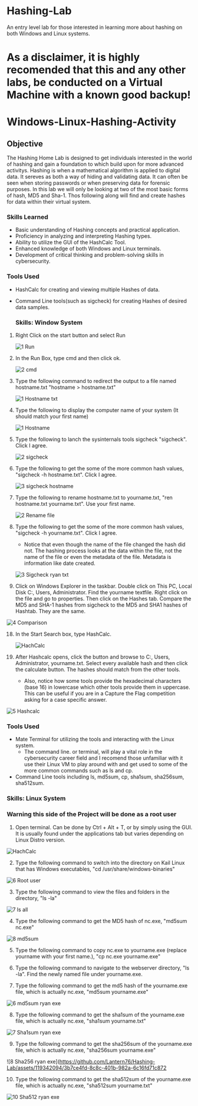 # Hashing-Lab
An entry level lab for those interested in learning more about hashing on both Windows and Linux systems. 

# As a disclaimer, it is highly recomended that this and any other labs, be conducted on a Virtual Machine with a known good backup!

# Windows-Linux-Hashing-Activity

## Objective

The Hashing Home Lab is designed to get individuals interested in the world of hashing and gain a foundation to which build upon for more advanced activitys. Hashing is when a mathematical algorithm is applied to digital data. It sereves as both a way of hiding and validating data. It can often be seen when storing passwords or when preserving data for forensic purposes. In this lab we will only be looking at two of the most basic forms of hash, MD5 and Sha-1. Thos following along will find and create hashes for data within their virtual system.

### Skills Learned

- Basic understanding of Hashing concepts and practical application.
- Proficiency in analyzing and interpreting Hashing types.
- Ability to utilize the GUI of the HashCalc Tool.
- Enhanced knowledge of both Windows and Linux terminals.
- Development of critical thinking and problem-solving skills in cybersecurity.

### Tools Used

- HashCalc for creating and viewing multiple Hashes of data.
- Command Line tools(such as sigcheck) for creating Hashes of desired data samples.


  ### Skills: Window System
  
1. Right Click on the start button and select Run
   
   ![1 Run](https://github.com/Lantern76/Hashing-Lab/assets/119342094/19702845-d91e-4b18-b9bc-837829a5c269)

3. In the Run Box, type cmd and then click ok.
   
   ![2 cmd](https://github.com/Lantern76/Hashing-Lab/assets/119342094/39ac788d-06f4-4d57-9a0b-b4a3c0bc9a4e)

5. Type the following command to redirect the output to a file named hostname.txt  "hostname > hostname.txt"
   
   ![1 Hostname txt](https://github.com/Lantern76/Hashing-Lab/assets/119342094/44594aba-7eae-44e4-9643-0636df027ae8)

7. Type the following to display the computer name of your system (It should match your first name)
   
   ![1 Hostname](https://github.com/Lantern76/Hashing-Lab/assets/119342094/d3b804d2-cc08-4aba-a468-7ccf5d22a475)

9. Type the following to lanch the sysinternals tools sigcheck "sigcheck". Click I agree.
    
    ![2 sigcheck](https://github.com/Lantern76/Hashing-Lab/assets/119342094/3c3129bc-81f8-4fdf-9fac-455be63c3812)

11. Type the following to get the some of the more common hash values, "sigcheck -h hostname.txt". Click I agree.
    
    ![3  sigcheck hostname](https://github.com/Lantern76/Hashing-Lab/assets/119342094/fcca0f63-7ced-4e7d-b309-354ab8ea482b)

13. Type the following to rename hostname.txt to yourname.txt, "ren hostname.txt yourname.txt". Use your first name.
    
    ![2 Rename file ](https://github.com/Lantern76/Hashing-Lab/assets/119342094/2b748685-b1bf-4806-88e8-cf95c22e8197)

15. Type the following to get the some of the more common hash values, "sigcheck -h yourname.txt". Click I agree.
     - Notice that even though the name of the file changed the hash did not. The hashing process looks at the data
       within the file, not the name of the file or even the metadata of the file. Metadata is information like date created.
       
      ![3 Sigcheck ryan txt](https://github.com/Lantern76/Hashing-Lab/assets/119342094/1b237e13-71dc-4d87-9aaf-f7d5db78ef21)

16. Click on Windows Explorer in the taskbar. Double click on This PC, Local Disk C:, Users, Administrator. Find
   the yourname textfile. Right click on the file and go to properties. Then click on the Hashes tab. Compare
   the MD5 and SHA-1 hashes from sigcheck to the MD5 and SHA1 hashes of Hashtab. They are the same.

![4 Comparison](https://github.com/Lantern76/Hashing-Lab/assets/119342094/7e2eb3cb-d832-43fa-9ccd-cc816a903511)

18. In the Start Search box, type HashCalc.
    
    ![HachCalc](https://github.com/Lantern76/Hashing-Lab/assets/119342094/82bfb982-6976-458e-9395-c7e427d48af6)

20. After Hashcalc opens, click the button and browse to C:, Users, Administrator, yourname.txt. Select
every available hash and then click the calculate button. The hashes should match from the other tools.
    - Also, notice how some tools provide the hexadecimal characters (base 16) in lowercase which other tools provide them
      in uppercase. This can be useful if you are in a Capture the Flag competition asking for a case specific answer.

![5 Hashcalc](https://github.com/Lantern76/Hashing-Lab/assets/119342094/4bf43e1e-703b-488c-bf99-d6a949a27db4)



### Tools Used

- Mate Terminal for utilizing the tools and interacting with the Linux system. 
    - The command line. or terminal, will play a vital role in the cybersecurity career field and I recomend those unfamiliar with it use their Linux VM to play around with and get used to some of the more common commands such as ls and cp.
- Command Line tools including ls, md5sum, cp, sha1sum, sha256sum, sha512sum.

### Skills: Linux System


### Warning this side of the Project will be done as a root user 

1. Open terminal. Can be done by Ctrl + Alt + T, or by simply using the GUI. It is usually found under the applications tab but varies depending on Linux Distro version.
   
![HachCalc](https://github.com/Lantern76/Hashing-Lab/assets/119342094/a77546ee-33a2-4e79-8d1a-8a7e835edcd8)

2. Type the following command to switch into the directory on Kail Linux that has Windows executables, "cd /usr/share/windows-binaries"
  
![6 Root user](https://github.com/Lantern76/Hashing-Lab/assets/119342094/bdde1ded-4860-4ee4-9938-4144b1c21132)

3. Type the following command to view the files and folders in the directory, "ls -la"

![7 ls all](https://github.com/Lantern76/Hashing-Lab/assets/119342094/5c3cfe0c-508c-4a69-b50c-aabad435aafc)

4. Type the following command to get the MD5 hash of nc.exe, "md5sum nc.exe"

![8 md5sum](https://github.com/Lantern76/Hashing-Lab/assets/119342094/d2e7a201-51dd-46cf-a10d-b8b3fa7b7b9a)

5. Type the following command to copy nc.exe to yourname.exe (replace yourname with your first name.), "cp nc.exe yourname.exe"

6. Type the following command to navigate to the webserver directory, "ls -la". Find the newly named file under yourname.exe.

7. Type the following command to get the md5 hash of the yourname.exe file, which is actually nc.exe, "md5sum yourname.exe"

![6 md5sum ryan exe](https://github.com/Lantern76/Hashing-Lab/assets/119342094/814b3c7a-77ba-4bba-886b-5acfb17adca5)

8. Type the following command to get the sha1sum of the yourname.exe file, which is actually nc.exe, "sha1sum yourname.txt"

![7 Sha1sum ryan exe](https://github.com/Lantern76/Hashing-Lab/assets/119342094/2ef993d5-232f-4523-97e5-2ae44d989032)

9. Type the following command to get the sha256sum of the yourname.exe file, which is actually nc.exe, "sha256sum yourname.exe"

![8 Sha256 ryan exe](https://github.com/Lantern76/Hashing-Lab/assets/119342094/3b7ce4fd-8c8c-401b-982a-6c16fd71c872

10. Type the following command to get the sha512sum of the yourname.exe file, which is actually nc.exe, "sha512sum yourname.txt"

![10 Sha512 ryan exe](https://github.com/Lantern76/Hashing-Lab/assets/119342094/03375fff-47af-4156-9629-e59443e6a628)















   


